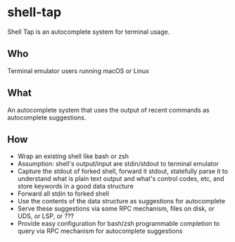 # shell-tap

Shell Tap is an autocomplete system for terminal usage.

## Who

Terminal emulator users running macOS or Linux

## What

An autocomplete system that uses the output of recent commands as autocomplete suggestions.

## How

* Wrap an existing shell like bash or zsh
* Assumption: shell's output/input are stdin/stdout to terminal emulator
* Capture the stdout of forked shell, forward it stdout, statefully parse it to understand what is plain text output and what's control codes, etc, and store keywords in a good data structure
* Forward all stdin to forked shell
* Use the contents of the data structure as suggestions for autocomplete
* Serve these suggestions via some RPC mechanism, files on disk, or UDS, or LSP, or ???
* Provide easy configuration for bash/zsh programmable completion to query via RPC mechanism for autocomplete suggestions
